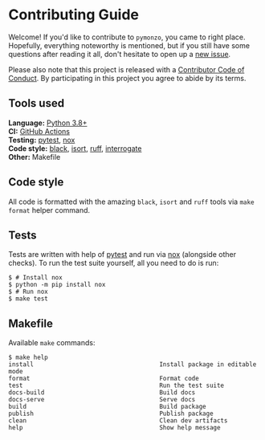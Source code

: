 # Contributing Guide
Welcome! If you'd like to contribute to `pymonzo`, you came to right place. Hopefully,
everything noteworthy is mentioned, but if you still have some questions after reading
it all, don't hesitate to open up a [new issue][github new issue].

Please also note that this project is released with a [Contributor Code of Conduct].
By participating in this project you agree to abide by its terms.

## Tools used
**Language:** [Python 3.8+][python]  
**CI:** [GitHub Actions]  
**Testing:** [pytest], [nox]  
**Code style:** [black], [isort], [ruff], [interrogate]  
**Other:** Makefile  

## Code style
All code is formatted with the amazing `black`, `isort` and `ruff` tools via
`make format` helper command.

## Tests
Tests are written with help of [pytest] and run via [nox] (alongside other checks).
To run the test suite yourself, all you need to do is run:

```console
$ # Install nox
$ python -m pip install nox
$ # Run nox
$ make test
```

## Makefile
Available `make` commands:

```console
$ make help
install                                   Install package in editable mode
format                                    Format code
test                                      Run the test suite
docs-build                                Build docs
docs-serve                                Serve docs
build                                     Build package
publish                                   Publish package
clean                                     Clean dev artifacts
help                                      Show help message
```


[black]: https://black.readthedocs.io/
[contributor code of conduct]: ./.github/CODE_OF_CONDUCT.md
[github actions]: https://github.com/features/actions
[github new issue]: https://github.com/pawelad/pymonzo/issues/new/choose
[interrogate]: https://github.com/econchick/interrogate
[isort]: https://github.com/timothycrosley/isort
[nox]: https://nox.readthedocs.io/
[pytest]: https://pytest.org/
[python]: https://www.python.org/
[ruff]: https://github.com/charliermarsh/ruff
